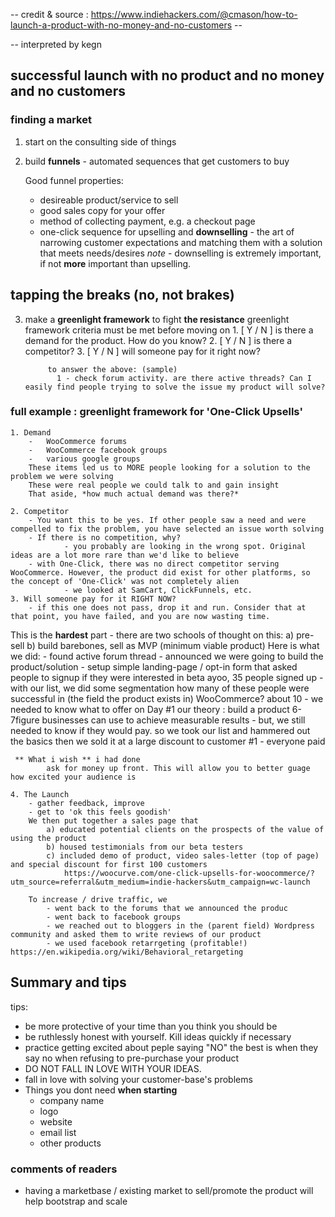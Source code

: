   -- credit & source : https://www.indiehackers.com/@cmason/how-to-launch-a-product-with-no-money-and-no-customers --

  -- interpreted by kegn

## successful launch with no product and no money and no customers

### finding a market

1. start on the consulting side of things

2. build **funnels** - automated sequences that get customers to buy

	Good funnel properties:
	 - desireable product/service to sell
	 - good sales copy for your offer
	 - method of collecting payment, e.g. a checkout page
	 - one-click sequence for upselling and **downselling** - the art of narrowing customer expectations and matching them with a solution that meets needs/desires
*note* - downselling is extremely important, if not **more** important than upselling.


## tapping the breaks (no, not brakes)

3. make a **greenlight framework** to fight **the resistance**
	greenlight framework 
	    criteria must be met before moving on
			1. [ Y / N ] is there a demand for the product. How do you know?
			2. [ Y / N ] is there a competitor?
			3. [ Y / N ] will someone pay for it right now?
	
			to answer the above: (sample)
			  1 - check forum activity. are there active threads? Can I easily find people trying to solve the issue my product will solve?
### full example : greenlight framework for 'One-Click Upsells'
	1. Demand
		-   WooCommerce forums
		-   WooCommerce facebook groups
		-   various google groups
		These items led us to MORE people looking for a solution to the problem we were solving
		These were real people we could talk to and gain insight
		That aside, *how much actual demand was there?*
	
	2. Competitor
	    - You want this to be yes. If other people saw a need and were compelled to fix the problem, you have selected an issue worth solving
		- If there is no competition, why?
				- you probably are looking in the wrong spot. Original ideas are a lot more rare than we'd like to believe
		- with One-Click, there was no direct competitor serving WooCommerce. However, the product did exist for other platforms, so the concept of 'One-Click' was not completely alien
				- we looked at SamCart, ClickFunnels, etc.
	3. Will someone pay for it RIGHT NOW?
		- if this one does not pass, drop it and run. Consider that at that point, you have failed, and you are now wasting time.

This is the **hardest** part
		- there are two schools of thought on this:
			a) pre-sell
			b) build barebones, sell as MVP (minimum viable product)
	Here is what we did:
	 - found active forum thread
	 - announced we were going to build the product/solution
	 - setup simple landing-page / opt-in form that asked people to signup if they were interested in beta
				ayoo, 35 people signed up
	 - with our list, we did some segmentation
	      how many of these people were successful in (the field the product exists in) WooCommerce?
				about 10
     - we needed to know what to offer on Day #1
			our theory : build a product 6-7figure businesses can use to achieve measurable results
	 - but, we still needed to know if they would pay. 
			so we took our list and hammered out the basics
			then we sold it at a large discount to customer #1
	 - everyone paid

	 ** What i wish ** i had done 
			ask for money up front. This will allow you to better guage how excited your audience is
	
	4. The Launch
		- gather feedback, improve
		- get to 'ok this feels goodish' 
		We then put together a sales page that
			a) educated potential clients on the prospects of the value of using the product
			b) housed testimonials from our beta testers
			c) included demo of product, video sales-letter (top of page) and special discount for first 100 customers
			    https://woocurve.com/one-click-upsells-for-woocommerce/?utm_source=referral&utm_medium=indie-hackers&utm_campaign=wc-launch

		To increase / drive traffic, we 
			- went back to the forums that we announced the produc
			- went back to facebook groups
			- we reached out to bloggers in the (parent field) Wordpress community and asked them to write reviews of our product
			- we used facebook retarrgeting (profitable!) https://en.wikipedia.org/wiki/Behavioral_retargeting

## Summary and tips

tips:
- be more protective of your time than you think you should be
- be ruthlessly honest with yourself. Kill ideas quickly if necessary
- practice getting excited about peple saying "NO"
    the best is when they say no when refusing to pre-purchase your product
- DO NOT FALL IN LOVE WITH YOUR IDEAS. 
- fall in love with solving your customer-base's problems
- Things you dont need **when starting**
	- company name
	- logo
	- website
	- email list
	- other products

### comments of readers
 - having a marketbase / existing market to sell/promote the product will help bootstrap and scale
